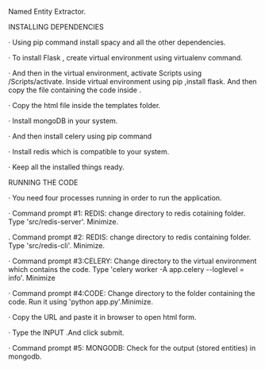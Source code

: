 Named Entity Extractor.

INSTALLING DEPENDENCIES


·       Using pip command install spacy and all the other dependencies.

·       To install Flask , create virtual environment using virtualenv command.

·       And then in the virtual environment, activate Scripts using <env>/Scripts/activate. Inside virtual environment using         pip ,install flask. And then copy the file containing the code inside <env>.
  
·       Copy the html file inside the templates folder.

·       Install mongoDB in your system.

·       And then install celery using pip command

·       Install redis which is compatible to your system.

·       Keep all the installed things ready.

  
  RUNNING THE CODE
  
  
· You need four processes running in order to run the application.

· Command prompt #1: REDIS: change directory to redis cotaining folder. Type 'src/redis-server'. Minimize.

. Command prompt #2: REDIS: change directory to redis containing folder. Type 'src/redis-cli'. Minimize.

· Command prompt #3:CELERY: Change directory to the virtual environment which contains the code. Type 'celery worker -A         app.celery --loglevel = info'. Minimize

· Command prompt #4:CODE: Change directory to the folder containing the code. Run it using 'python app.py'.Minimize.

· Copy the URL and paste it in browser to open html form.

· Type the INPUT .And click submit.

· Command prompt #5: MONGODB: Check for the output (stored entities) in mongodb.
